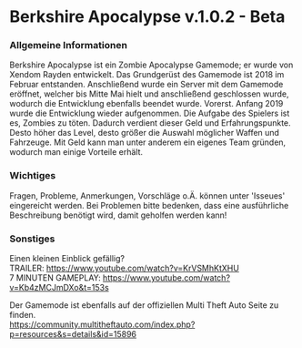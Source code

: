 # Berkshire Apocalypse v.1.0.2 - Beta

### Allgemeine Informationen

Berkshire Apocalypse ist ein Zombie Apocalypse Gamemode; er wurde von Xendom Rayden entwickelt. Das Grundgerüst des Gamemode ist 2018 im Februar entstanden. Anschließend wurde ein Server mit dem Gamemode eröffnet, welcher bis Mitte Mai hielt und anschließend geschlossen wurde, wodurch die Entwicklung ebenfalls beendet wurde. Vorerst.    Anfang 2019 wurde die Entwicklung wieder aufgenommen. Die Aufgabe des Spielers ist es, Zombies zu töten. Dadurch verdient dieser Geld und Erfahrungspunkte. Desto höher das Level, desto größer die Auswahl möglicher Waffen und Fahrzeuge. Mit Geld kann man unter anderem ein eigenes Team gründen, wodurch man einige Vorteile erhält.

### Wichtiges

Fragen, Probleme, Anmerkungen, Vorschläge o.Ä. können unter 'Isseues' eingereicht werden. Bei Problemen bitte bedenken, dass eine ausführliche Beschreibung benötigt wird, damit geholfen werden kann!

### Sonstiges

Einen kleinen Einblick gefällig?   
TRAILER: https://www.youtube.com/watch?v=KrVSMhKtXHU   
7 MINUTEN GAMEPLAY: https://www.youtube.com/watch?v=Kb4zMCJmDXo&t=153s

Der Gamemode ist ebenfalls auf der offiziellen Multi Theft Auto Seite zu finden.   
https://community.multitheftauto.com/index.php?p=resources&s=details&id=15896

